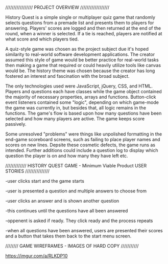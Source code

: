///////////////// PROJECT OVERVIEW //////////////////

History Quest is a simple single or multiplayer quiz game that randomly selects questions from a premade list and presents them to players for answering. Players' scores are logged and then returned at the end of the round, when a winner is selected. If a tie is reached, players are notified at what score and which players tied.

A quiz-style game was chosen as the project subject due it's hoped similarity to real-world software development applications. The creator assumed this style of game would be better practice for real-world tasks then making a game that required or could heavily utilize tools like canvas would be. The history theme was chosen because the creator has long fostered an interest and fascination with the broad subject.

The only technologies used were JavaScript, jQuery, CSS, and HTML. Players and questions each have classes while the game object contained the majority of necessary properties, arrays and functions. Button-click event listeners contained some "logic", depending on which game-mode the game was currently in, but besides that, all logic remains in the functions. The game's flow is based upon how many questions have been selected and how many players are active. The game keeps score passively.

Some unresolved "problems" were things like unpolished formatting in the end-game scoreboard screens, such as failing to place player names and scores on new lines. Depsite these cosmetic defects, the game runs as intended. Further additions could include a question log to display which question the player is on and how many they have left etc.


///////////// HISTORY QUEST GAME - Minimum Viable Product USER STORIES ///////////////

-user clicks start and the game starts

-user is presented a question and multiple answers to choose from

-user clicks an answer and is shown another question

-this continues until the questions have all been answered

-oppenent is asked if ready. They click ready and the process repeats

-when all questions have been answered, users are presented their scores 
 and a button that takes them back to the start menu screen.


//////// GAME WIREFRAMES - IMAGES OF HARD COPY ///////////

https://imgur.com/a/RLKDP10

